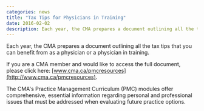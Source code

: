 ```yaml
---
categories: news
title: "Tax Tips for Physicians in Training"
date: 2016-02-02
description: Each year, the CMA prepares a document outlining all the tax tips that you can benefit from as a physician or a physician in training.
---
```


Each year, the CMA prepares a document outlining all the tax tips that you can benefit from as a physician or a physician in training.

If you are a CMA member and would like to access the full document, please click here: [www.cma.ca/pmcresources](http://www.cma.ca/pmcresources).

The CMA's Practice Management Curriculum (PMC) modules offer comprehensive, essential information regarding personal and professional issues that must be addressed when evaluating future practice options.